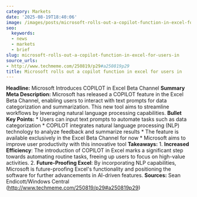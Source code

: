```yaml
---
category: Markets
date: '2025-08-19T18:40:06'
image: /images/posts/microsoft-rolls-out-a-copilot-function-in-excel-for-users-in.jpg
seo:
  keywords:
  - news
  - markets
  - brief
slug: microsoft-rolls-out-a-copilot-function-in-excel-for-users-in
source_urls:
- http://www.techmeme.com/250819/p29#a250819p29
title: Microsoft rolls out a copilot function in excel for users in
---
```


**Headline:** Microsoft Introduces COPILOT in Excel Beta Channel  **Summary Meta Description:** Microsoft has released a COPILOT feature in the Excel Beta Channel, enabling users to interact with text prompts for data categorization and summarization. This new tool aims to streamline workflows by leveraging natural language processing capabilities.  **Bullet Key Points:**  * Users can input text prompts to automate tasks such as data categorization * COPILOT integrates natural language processing (NLP) technology to analyze feedback and summarize results * The feature is available exclusively in the Excel Beta Channel for now * Microsoft aims to improve user productivity with this innovative tool  **Takeaways:**  1. **Increased Efficiency**: The introduction of COPILOT in Excel marks a significant step towards automating routine tasks, freeing up users to focus on high-value activities. 2. **Future-Proofing Excel**: By incorporating NLP capabilities, Microsoft is future-proofing Excel's functionality and positioning the software for further advancements in AI-driven features.  **Sources:** Sean Endicott/Windows Central (http://www.techmeme.com/250819/p29#a250819p29)